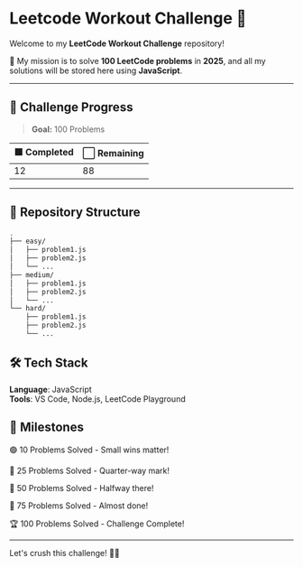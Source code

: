 # Leetcode Workout Challenge 🚀

Welcome to my **LeetCode Workout Challenge** repository! 

🎯 My mission is to solve **100 LeetCode problems** in **2025**, and all my solutions will be stored here using **JavaScript**.

---

## 🌟 **Challenge Progress**

> **Goal:** 100 Problems

| 🟩 Completed | ⬜️ Remaining |
| ------------ | ------------ |
| 12           | 88            |

---

## 📂 **Repository Structure**

```bash
.
├── easy/
│   ├── problem1.js
│   ├── problem2.js
│   └── ...
├── medium/
│   ├── problem1.js
│   ├── problem2.js
│   └── ...
└── hard/
    ├── problem1.js
    ├── problem2.js
    └── ...
```

## 🛠️ Tech Stack

**Language**: JavaScript <br>
**Tools**: VS Code, Node.js, LeetCode Playground


## 🎉 Milestones

🟢 10 Problems Solved - Small wins matter!

🔴 25 Problems Solved - Quarter-way mark!

🔴 50 Problems Solved - Halfway there!

🔴 75 Problems Solved - Almost done!

🏆 100 Problems Solved - Challenge Complete!

---
Let's crush this challenge! 💪🔥

